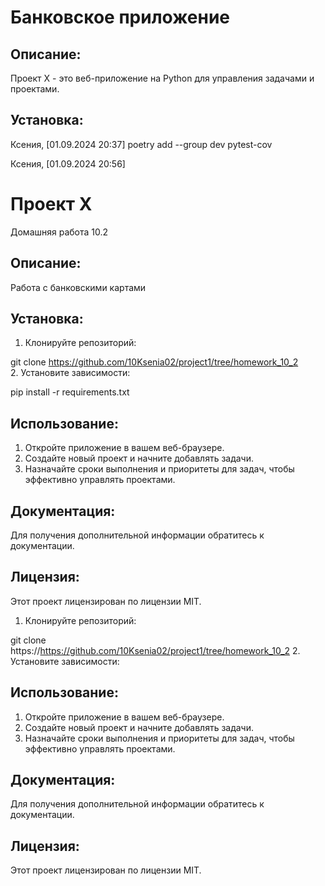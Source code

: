 # Банковское приложение 
 
## Описание: 
 
Проект X - это веб-приложение на Python для управления задачами и проектами. 
 
## Установка: 
 Ксения, [01.09.2024 20:37]
poetry add --group dev pytest-cov

Ксения, [01.09.2024 20:56]
# Проект X 
 Домашняя работа 10.2
## Описание: 
Работа с банковскими картами

 
## Установка: 
 
1. Клонируйте репозиторий: 
 
git clone https://github.com/10Ksenia02/project1/tree/homework_10_2  
2. Установите зависимости: 
 
pip install -r requirements.txt  
## Использование: 
 
1. Откройте приложение в вашем веб-браузере. 
2. Создайте новый проект и начните добавлять задачи. 
3. Назначайте сроки выполнения и приоритеты для задач, чтобы эффективно управлять проектами. 
 
## Документация: 
 
Для получения дополнительной информации обратитесь к документации. 
 
## Лицензия: 
 
Этот проект лицензирован по лицензии MIT.
1. Клонируйте репозиторий: 
 
git clone https://https://github.com/10Ksenia02/project1/tree/homework_10_2 
2. Установите зависимости: 
 
  
## Использование: 
 
1. Откройте приложение в вашем веб-браузере. 
2. Создайте новый проект и начните добавлять задачи. 
3. Назначайте сроки выполнения и приоритеты для задач, чтобы эффективно управлять проектами. 
 
## Документация: 
 
Для получения дополнительной информации обратитесь к документации. 
 
## Лицензия: 
 
Этот проект лицензирован по лицензии MIT.
